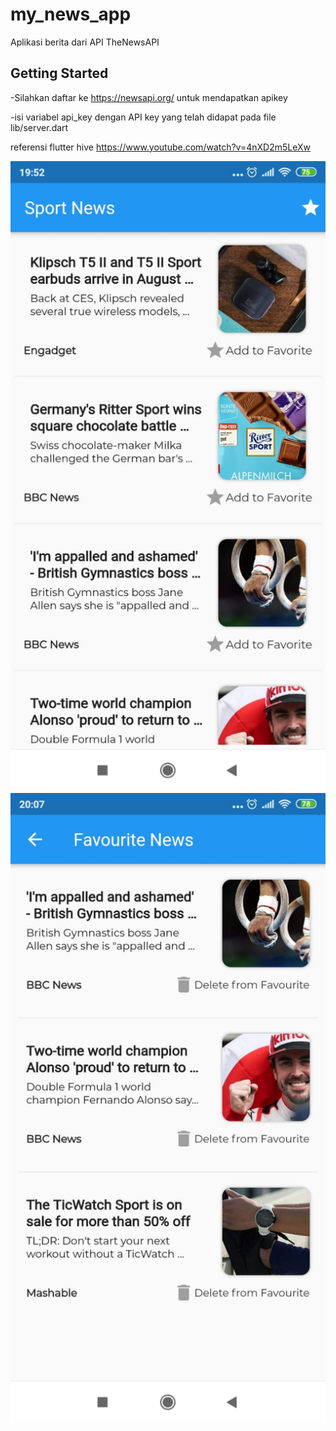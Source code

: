 # my_news_app

Aplikasi berita dari API TheNewsAPI

## Getting Started

-Silahkan daftar ke https://newsapi.org/ untuk mendapatkan apikey

-isi variabel api_key dengan API key yang telah didapat pada file lib/server.dart 

referensi flutter hive https://www.youtube.com/watch?v=4nXD2m5LeXw

 ![](images/image2.jpeg)
 ![](images/image1.jpeg)   
   




